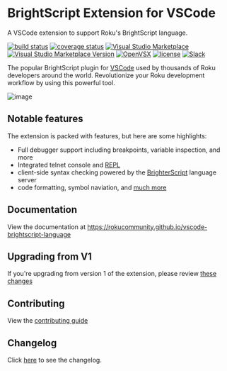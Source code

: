 # BrightScript Extension for VSCode

A VSCode extension to support Roku's BrightScript language.

[![build status](https://img.shields.io/github/workflow/status/rokucommunity/vscode-brightscript-language/build.svg?logo=github)](https://github.com/rokucommunity/vscode-brightscript-language/actions?query=workflow%3Abuild)
[![coverage status](https://img.shields.io/coveralls/github/rokucommunity/vscode-brightscript-language?logo=coveralls)](https://coveralls.io/github/rokucommunity/vscode-brightscript-language?branch=master)
[![Visual Studio Marketplace](https://vsmarketplacebadge.apphb.com/installs-short/RokuCommunity.brightscript.svg?logo=visual-studio-code)](https://marketplace.visualstudio.com/items?itemName=RokuCommunity.brightscript)
[![Visual Studio Marketplace Version](https://img.shields.io/visual-studio-marketplace/v/RokuCommunity.brightscript.svg?logo=visual-studio-code&label=VSCode)](https://marketplace.visualstudio.com/items?itemName=RokuCommunity.brightscript)
[![OpenVSX](https://img.shields.io/open-vsx/v/RokuCommunity/brightscript.svg?label=OpenVSX)](https://open-vsx.org/extension/RokuCommunity/brightscript)
[![license](https://img.shields.io/github/license/rokucommunity/vscode-brightscript-language.svg)](LICENSE)
[![Slack](https://img.shields.io/badge/Slack-RokuCommunity-4A154B?logo=slack)](https://join.slack.com/t/rokudevelopers/shared_invite/zt-4vw7rg6v-NH46oY7hTktpRIBM_zGvwA)

The popular BrightScript plugin for [VSCode](https://code.visualstudio.com/) used by thousands of Roku developers around the world. Revolutionize your Roku development workflow by using this powerful tool. 

![image](https://user-images.githubusercontent.com/2544493/78854455-5e08c880-79ef-11ea-8eb4-1f2d74230842.gif)

## Notable features
The extension is packed with features, but here are some highlights:
 - Full debugger support including breakpoints, variable inspection, and more
 - Integrated telnet console and [REPL](https://en.wikipedia.org/wiki/Read%E2%80%93eval%E2%80%93print_loop)
 - client-side syntax checking powered by the [BrighterScript](https://github.com/rokucommunity/brighterscript) language server
 - code formatting, symbol naviation, and [much more](features.html)

## Documentation
View the documentation at https://rokucommunity.github.io/vscode-brightscript-language

## Upgrading from V1
If you're upgrading from version 1 of the extension, please review [these changes](ReleaseNotes.md#2.0.0)

## Contributing
View the [contributing guide](https://rokucommunity.github.io/vscode-brightscript-language/contributing.html)

## Changelog

Click [here](https://github.com/RokuCommunity/vscode-brightscript-language/blob/master/CHANGELOG.md) to see the changelog.
